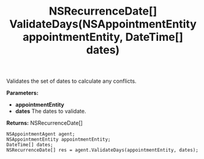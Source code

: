 ﻿---
uid: crmscript_ref_NSAppointmentAgent_ValidateDays
title: NSRecurrenceDate[] ValidateDays(NSAppointmentEntity appointmentEntity, DateTime[] dates)
intellisense: NSAppointmentAgent.ValidateDays
keywords: NSAppointmentAgent, ValidateDays
so.topic: reference
---

Validates the set of dates to calculate any conflicts.

**Parameters:**
 - **appointmentEntity** 
 - **dates** The dates to validate.

**Returns:** NSRecurrenceDate[]

```crmscript
NSAppointmentAgent agent;
NSAppointmentEntity appointmentEntity;
DateTime[] dates;
NSRecurrenceDate[] res = agent.ValidateDays(appointmentEntity, dates);
```

